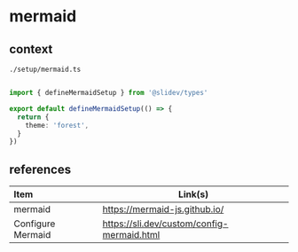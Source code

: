 # mermaid   

## context  

`./setup/mermaid.ts`    

```typescript

import { defineMermaidSetup } from '@slidev/types'

export default defineMermaidSetup(() => {
  return {
    theme: 'forest',
  }
})
```

## references   
| Item              | Link(s)                                    |
| :---------------- | ------------------------------------------ |
| mermaid           | https://mermaid-js.github.io/              |
| Configure Mermaid | https://sli.dev/custom/config-mermaid.html |